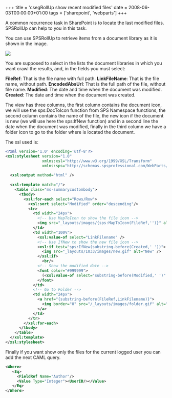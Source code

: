 +++
title = 'csegRollUp show recent modified files'
date = 2008-06-03T00:00:00+01:00
tags = ['sharepoint', 'webparts']
+++

A common recurrence task in SharePoint is to locate the last modified files. SPSRollUp can help to you in this task.

You can use SPSRollUp to retrieve items from a document library as it is shown in the image.

![](/images/Sharepoint/SPSRollUpRecentModifiedFiles.gif)

You are supposed to select in the lists the document libraries in which you want crawl the results, and, in the fields you must select:

**FileRef**: That is the file name with full path.
**LinkFileName**: That is the file name, without path.
**EncodedAbsUrl**: That is the full path of the file, without file name.
**Modified**: The date and time when the document was modified.
**Created**: The date and time when the document was created.

The view has three columns, the first column contains the document icon, we will use the sps:DocToIcon function from SPS Namespace functions, the second column contains the name of the file, the new icon if the document is new (we will use here the sps:IfNew function) and in a second line the date when the document was modified, finally in the third column we have a folder icon to go to the folder where is located the document.

The xsl used is:

```xml
<?xml version='1.0' encoding='utf-8'?>
<xsl:stylesheet version="1.0"
                xmlns:xsl="http://www.w3.org/1999/XSL/Transform"
                xmlns:sps="http://schemas.spsprofessional.com/WebParts/SPSXSLT">
  
  <xsl:output method="html" />    
  
  <xsl:template match="/">
    <table class="ms-summarycustombody">
      <tbody>
        <xsl:for-each select="Rows/Row">
          <xsl:sort select="Modified" order="descending"/>
          <tr>
            <td width="24px">
              <!-- Use MapToIcon to show the file icon -->
              <img src="_layouts/images/{sps:MapToIcon(FileRef,'')}" alt="{FileRef}"/>
            </td>
            <td width="100%">
              <xsl:value-of select="LinkFilename" />
              <!-- Use IfNew to show the new file icon -->
              <xsl:if test="sps:IfNew(substring-before(Created,' '))">
                <img src="_layouts/1033/images/new.gif" alt="New" />
              </xsl:if>
                <br/>
              <!-- Show the modified date -->
              <font color="#999999">
                (<xsl:value-of select="substring-before(Modified,' ')" />)
              </font>
            </td>
            <!-- Go to Folder -->
            <td width="24px">
              <a href="{substring-before(FileRef,LinkFilename)}">
                <img border="0" src="/_layouts/images/folder.gif" alt="Go to Folder"/>
              </a>
            </td>
          </tr>
        </xsl:for-each>
      </tbody>
    </table>
  </xsl:template>
</xsl:stylesheet>
```	

Finally if you want show only the files for the current logged user you can add the next CAML query.

```xml
<Where>
   <Eq>
     <FieldRef Name="Author"/>
     <Value Type="Integer"><UserID/></Value>
   </Eq>
</Where>
```
